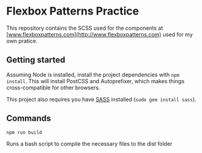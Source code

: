 # Flexbox Patterns Practice

This repository contains the SCSS used for the
components at [www.flexboxpatterns.com](http://www.flexboxpatterns.com) used for my own pratice.

## Getting started

Assuming Node is installed, install the project dependencies with
`npm install`. This will install PostCSS and Autoprefixer, which makes things cross-compatible for other browsers.

This project also requires you have [SASS](http://sass-lang.com/) installed
(`sudo gem install sass`).

## Commands

`npm run build`

Runs a bash script to compile the necessary files to the dist folder
